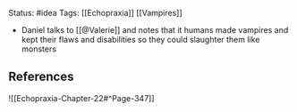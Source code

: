 Status: #idea
Tags: [[Echopraxia]] [[Vampires]]

* Daniel talks to [[@Valerie]] and notes that it humans made vampires and kept their flaws and disabilities so they could slaughter them like monsters

## References

![[Echopraxia-Chapter-22#^Page-347]]